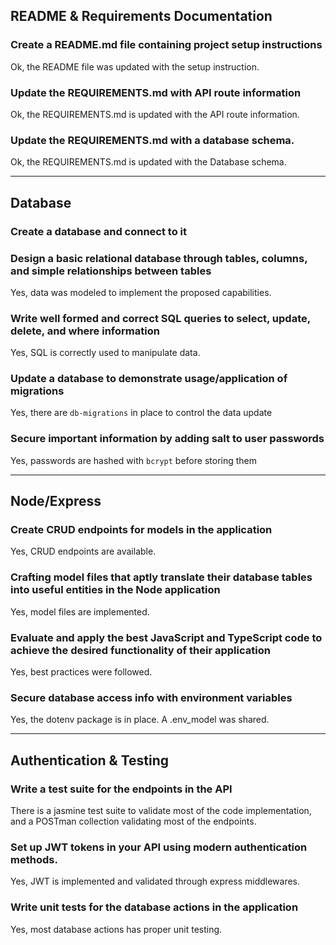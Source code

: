 ## README & Requirements Documentation

### Create a README.md file containing project setup instructions

Ok, the README file was updated with the setup instruction.

### Update the REQUIREMENTS.md with API route information

Ok, the REQUIREMENTS.md is updated with the API route information.

### Update the REQUIREMENTS.md with a database schema.

Ok, the REQUIREMENTS.md is updated with the Database schema.


---

## Database

### Create a database and connect to it


### Design a basic relational database through tables, columns, and simple relationships between tables

Yes, data was modeled to implement the proposed capabilities.

### Write well formed and correct SQL queries to select, update, delete, and where information

Yes, SQL is correctly used to manipulate data. 

### Update a database to demonstrate usage/application of migrations

Yes, there are `db-migrations` in place to control the data update

### Secure important information by adding salt to user passwords

Yes, passwords are hashed with `bcrypt` before storing them

---

## Node/Express

### Create CRUD endpoints for models in the application

Yes, CRUD endpoints are available.

### Crafting model files that aptly translate their database tables into useful entities in the Node application

Yes, model files are implemented.

### Evaluate and apply the best JavaScript and TypeScript code to achieve the desired functionality of their application

Yes, best practices were followed.

### Secure database access info with environment variables

Yes, the dotenv package is in place. A .env_model was shared.

---

## Authentication & Testing

### Write a test suite for the endpoints in the API

There is a jasmine test suite to validate most of the code implementation, and a POSTman collection validating most of the endpoints.

### Set up JWT tokens in your API using modern authentication methods.

Yes, JWT is implemented and validated through express middlewares.

### Write unit tests for the database actions in the application

Yes, most database actions has proper unit testing.


